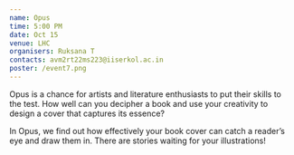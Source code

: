 ```yaml
---
name: Opus
time: 5:00 PM
date: Oct 15
venue: LHC 
organisers: Ruksana T
contacts: avm2rt22ms223@iiserkol.ac.in
poster: /event7.png
---
```


Opus is a chance for artists and literature enthusiasts to put their skills to the test. How well can you decipher a book and use your creativity to design a cover that captures its essence?

In  Opus, we find out how effectively your book cover can catch a reader’s eye and draw them in. There are stories waiting for your illustrations!
